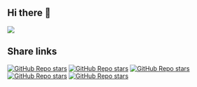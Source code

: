 ## Hi there 👋
![](https://estruyf-github.azurewebsites.net/api/VisitorHit?user=Analogy-LogViewer&repo=.github&countColorcountColor)


## Share links


[![GitHub Repo stars](https://img.shields.io/badge/share%20on-reddit-red?logo=reddit)](https://reddit.com/submit?url=https://github.com/Analogy-LogViewer/Analogy.LogViewer&title=Analogy.LogViewer)
[![GitHub Repo stars](https://img.shields.io/badge/share%20on-hacker%20news-orange?logo=ycombinator)](https://news.ycombinator.com/submitlink?u=https://github.com/Analogy-LogViewer/Analogy.LogViewer)
[![GitHub Repo stars](https://img.shields.io/badge/share%20on-twitter-03A9F4?logo=twitter)](https://twitter.com/share?url=https://github.com/Analogy-LogViewer/Analogy.LogViewerF&t=Analogy.LogViewer)
[![GitHub Repo stars](https://img.shields.io/badge/share%20on-facebook-1976D2?logo=facebook)](https://www.facebook.com/sharer/sharer.php?u=https://github.com/Analogy-LogViewer/Analogy.LogViewer)
[![GitHub Repo stars](https://img.shields.io/badge/share%20on-linkedin-3949AB?logo=linkedin)](https://www.linkedin.com/shareArticle?url=https://github.com/Analogy-LogViewer/Analogy.LogViewer&title=Analogy.LogViewer)

<!--
**Here are some ideas to get you started:**

🙋‍♀️ A short introduction - what is your organization all about?
🌈 Contribution guidelines - how can the community get involved?
👩‍💻 Useful resources - where can the community find your docs? Is there anything else the community should know?
🍿 Fun facts - what does your team eat for breakfast?
🧙 Remember, you can do mighty things with the power of [Markdown](https://docs.github.com/github/writing-on-github/getting-started-with-writing-and-formatting-on-github/basic-writing-and-formatting-syntax)
-->
